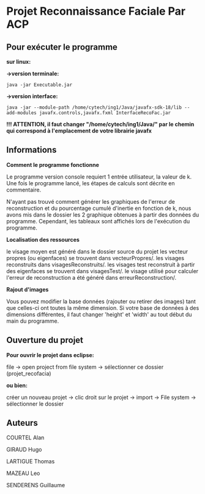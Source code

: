 # Projet Reconnaissance Faciale Par ACP

## **Pour exécuter le programme**

**sur linux:**

**->version terminale:**

```
java -jar Executable.jar
```

**->version interface:**

```
java -jar --module-path /home/cytech/ing1/Java/javafx-sdk-18/lib --add-modules javafx.controls,javafx.fxml InterfaceRecoFac.jar
```

**!!! ATTENTION, il faut changer "/home/cytech/ing1/Java/" par le chemin qui correspond à l'emplacement de votre librairie javafx**

## **Informations**
**Comment le programme fonctionne**

Le programme version console requiert 1 entrée utilisateur, la valeur de k.
Une fois le programme lancé, les étapes de calculs sont 
décrite en commentaire.

N'ayant pas trouvé comment générer les graphiques de l'erreur 
de reconstruction et du pourcentage cumulé d'inertie en fonction 
de k, nous avons mis dans le dossier les 2 graphique obtenues 
à partir des données du programme. Cependant, les tableaux 
sont affichés lors de l'exécution du programme.

**Localisation des ressources**

le visage moyen est généré dans le dossier source du projet
les vecteur propres (ou eigenfaces) se trouvent dans vecteurPropres/.
les visages reconstruits dans visagesReconstruits/.
les visages test reconstruit à partir des eigenfaces se trouvent
dans visagesTest/.
le visage utilisé pour calculer l'erreur de reconstruction
a été généré dans erreurReconstruction/.

**Rajout d'images**

Vous pouvez modifier la base données (rajouter ou retirer des images) tant que celles-ci ont toutes la même dimension.
Si votre base de données à des dimensions différentes, il faut
changer 'height' et 'width' au tout début du main du programme.

## **Ouverture du projet**

**Pour ouvrir le projet dans eclipse:**

file -> open project from file system -> sélectionner ce dossier (projet_recofacia)

**ou bien:**

créer un nouveau projet -> clic droit sur le projet -> import -> File system -> sélectionner le dossier

## **Auteurs**
COURTEL Alan

GIRAUD Hugo

LARTIGUE Thomas

MAZEAU Leo 

SENDERENS Guillaume

